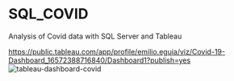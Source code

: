 # SQL_COVID
 Analysis of Covid data with SQL Server and Tableau

https://public.tableau.com/app/profile/emilio.eguia/viz/Covid-19-Dashboard_16572388716840/Dashboard1?publish=yes
![tableau-dashboard-covid](https://user-images.githubusercontent.com/69361704/177891417-15ecc2eb-4283-4eec-824e-a2953100c818.PNG)
